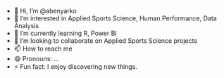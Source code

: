 - 👋 Hi, I’m @abenyarko
- 👀 I’m interested in Applied Sports Science, Human Performance, Data Analysis
- 🌱 I’m currently learning R, Power BI
- 💞️ I’m looking to collaborate on Applied Sports Science projects
- 📫 How to reach me 
- 😄 Pronouns: ...
- ⚡ Fun fact: I enjoy discovering new things.

<!---
abenyarko/abenyarko is a ✨ special ✨ repository because its `README.md` (this file) appears on your GitHub profile.
You can click the Preview link to take a look at your changes.
--->
